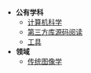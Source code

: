 <!-- /node/computerNode/computerSciences -->


* **公有学科**  
    * [计算机科学](./ComputerSci/)
    * [第三方库源码阅读](./ThirldLib/)
    * [工具](./Tool/)
* **领域**   
    * [传统图像学](./ImageScience/)
    <!-- * [SLAM](./SLAM/) -->
